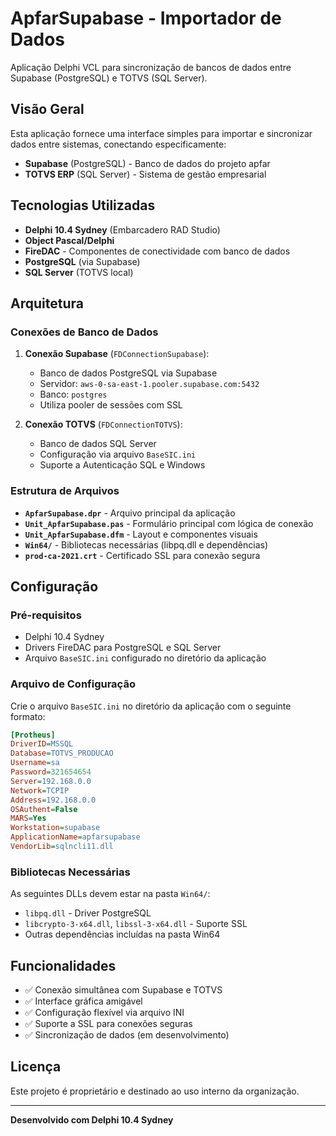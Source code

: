 # ApfarSupabase - Importador de Dados

Aplicação Delphi VCL para sincronização de bancos de dados entre Supabase (PostgreSQL) e TOTVS (SQL Server).

## Visão Geral

Esta aplicação fornece uma interface simples para importar e sincronizar dados entre sistemas, conectando especificamente:
- **Supabase** (PostgreSQL) - Banco de dados do projeto apfar
- **TOTVS ERP** (SQL Server) - Sistema de gestão empresarial

## Tecnologias Utilizadas

- **Delphi 10.4 Sydney** (Embarcadero RAD Studio)
- **Object Pascal/Delphi**
- **FireDAC** - Componentes de conectividade com banco de dados
- **PostgreSQL** (via Supabase)
- **SQL Server** (TOTVS local)

## Arquitetura

### Conexões de Banco de Dados

1. **Conexão Supabase** (`FDConnectionSupabase`):
   - Banco de dados PostgreSQL via Supabase
   - Servidor: `aws-0-sa-east-1.pooler.supabase.com:5432`
   - Banco: `postgres`
   - Utiliza pooler de sessões com SSL

2. **Conexão TOTVS** (`FDConnectionTOTVS`):
   - Banco de dados SQL Server
   - Configuração via arquivo `BaseSIC.ini`
   - Suporte a Autenticação SQL e Windows

### Estrutura de Arquivos

- **`ApfarSupabase.dpr`** - Arquivo principal da aplicação
- **`Unit_ApfarSupabase.pas`** - Formulário principal com lógica de conexão
- **`Unit_ApfarSupabase.dfm`** - Layout e componentes visuais
- **`Win64/`** - Bibliotecas necessárias (libpq.dll e dependências)
- **`prod-ca-2021.crt`** - Certificado SSL para conexão segura

## Configuração

### Pré-requisitos

- Delphi 10.4 Sydney
- Drivers FireDAC para PostgreSQL e SQL Server
- Arquivo `BaseSIC.ini` configurado no diretório da aplicação

### Arquivo de Configuração

Crie o arquivo `BaseSIC.ini` no diretório da aplicação com o seguinte formato:

```ini
[Protheus]
DriverID=MSSQL
Database=TOTVS_PRODUCAO
Username=sa
Password=321654654
Server=192.168.0.0
Network=TCPIP
Address=192.168.0.0
OSAuthent=False
MARS=Yes
Workstation=supabase
ApplicationName=apfarsupabase
VendorLib=sqlncli11.dll

```

### Bibliotecas Necessárias

As seguintes DLLs devem estar na pasta `Win64/`:
- `libpq.dll` - Driver PostgreSQL
- `libcrypto-3-x64.dll`, `libssl-3-x64.dll` - Suporte SSL
- Outras dependências incluídas na pasta Win64

## Funcionalidades

- ✅ Conexão simultânea com Supabase e TOTVS
- ✅ Interface gráfica amigável
- ✅ Configuração flexível via arquivo INI
- ✅ Suporte a SSL para conexões seguras
- ✅ Sincronização de dados (em desenvolvimento)

## Licença

Este projeto é proprietário e destinado ao uso interno da organização.

---

**Desenvolvido com Delphi 10.4 Sydney**